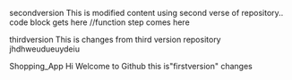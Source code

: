 secondversion
This is modified content using second verse of repository..
code block gets here
//function step comes here

 thirdversion
This is changes from third version repository
jhdhweudueuydeiu

Shopping_App
Hi Welcome to Github
this is"firstversion" changes

